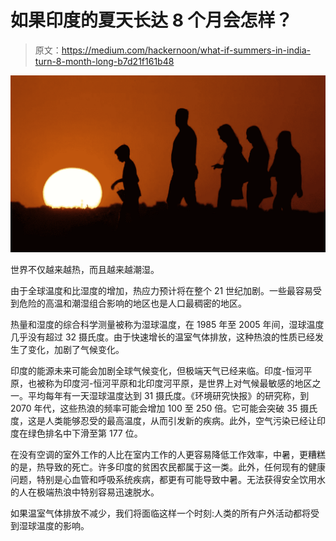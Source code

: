 # 如果印度的夏天长达 8 个月会怎样？

> 原文：<https://medium.com/hackernoon/what-if-summers-in-india-turn-8-month-long-b7d21f161b48>

![](img/93872428932178e4221da0d80f78df9d.png)

世界不仅越来越热，而且越来越潮湿。

由于全球温度和比湿度的增加，热应力预计将在整个 21 世纪加剧。一些最容易受到危险的高温和潮湿组合影响的地区也是人口最稠密的地区。

热量和湿度的综合科学测量被称为湿球温度，在 1985 年至 2005 年间，湿球温度几乎没有超过 32 摄氏度。由于快速增长的温室气体排放，这种热浪的性质已经发生了变化，加剧了气候变化。

印度的能源未来可能会加剧全球气候变化，但极端天气已经来临。印度-恒河平原，也被称为印度河-恒河平原和北印度河平原，是世界上对气候最敏感的地区之一。平均每年有一天湿球温度达到 31 摄氏度。《环境研究快报》的研究称，到 2070 年代，这些热浪的频率可能会增加 100 至 250 倍。它可能会突破 35 摄氏度，这是人类能够忍受的最高温度，从而引发新的疾病。此外，空气污染已经让印度在绿色排名中下滑至第 177 位。

在没有空调的室外工作的人比在室内工作的人更容易降低工作效率，中暑，更糟糕的是，热导致的死亡。许多印度的贫困农民都属于这一类。此外，任何现有的健康问题，特别是心血管和呼吸系统疾病，都更有可能导致中暑。无法获得安全饮用水的人在极端热浪中特别容易迅速脱水。

如果温室气体排放不减少，我们将面临这样一个时刻:人类的所有户外活动都将受到湿球温度的影响。